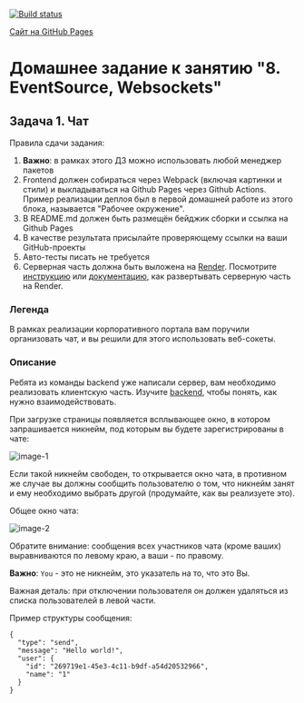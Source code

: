 [![Build status](https://github.com/Natasha01013/ahj-hw8-task1-chat/actions/workflows/deploy.yml/badge.svg)](https://github.com/Natasha01013/ahj-hw8-task1-chat/actions/workflows/deploy.yml)

[Сайт на GitHub Pages]()

# Домашнее задание к занятию "8. EventSource, Websockets"
## Задача 1. Чат  

Правила сдачи задания:  

1. **Важно**: в рамках этого ДЗ можно использовать любой менеджер пакетов  
2. Frontend должен собираться через Webpack (включая картинки и стили) и выкладываться на Github Pages через Github Actions. Пример реализации деплоя был в первой домашней работе из этого блока, называется "Рабочее окружение".  
3. В README.md должен быть размещён бейджик сборки и ссылка на Github Pages  
4. В качестве результата присылайте проверяющему ссылки на ваши GitHub-проекты  
5. Авто-тесты писать не требуется  
6. Серверная часть должна быть выложена на [Render](https://render.com/). Посмотрите [инструкцию](https://github.com/netology-code/ahj-homeworks/tree/video/docs/render#readme) или [документацию](https://render.com/docs/deploy-node-express-app), как развертывать серверную часть на Render.  

### Легенда  
В рамках реализации корпоративного портала вам поручили организовать чат, и вы решили для этого использовать веб-сокеты.  

### Описание  
Ребята из команды backend уже написали сервер, вам необходимо реализовать клиентскую часть. Изучите [backend](https://github.com/netology-code/ahj-homeworks/tree/AHJ-50/sse-ws/chat/backend), чтобы понять, как нужно взаимодействовать.  

При загрузке страницы появляется всплывающее окно, в котором запрашивается никнейм, под которым вы будете зарегистрированы в чате:  

![image-1](https://github.com/netology-code/ahj-homeworks/blob/AHJ-50/sse-ws/pic/chat.png) 

Если такой никнейм свободен, то открывается окно чата, в противном же случае вы должны сообщить пользователю о том, что никнейм занят и ему необходимо выбрать другой (продумайте, как вы реализуете это).  

Общее окно чата:  

![image-2](https://github.com/netology-code/ahj-homeworks/blob/AHJ-50/sse-ws/pic/chat-2.png) 

Обратите внимание: сообщения всех участников чата (кроме ваших) выравниваются по левому краю, а ваши - по правому.  

**Важно**: `You` - это не никнейм, это указатель на то, что это Вы.  

Важная деталь: при отключении пользователя он должен удаляться из списка пользователей в левой части.  

Пример структуры сообщения:  
```
{
  "type": "send",
  "message": "Hello world!",
  "user": {
    "id": "269719e1-45e3-4c11-b9df-a54d20532966",
    "name": "1"
  }
}
```